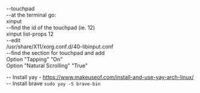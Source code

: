 
--touchpad  
--at the terminal go:  
xinput  
--find the id of the touchpad (ie. 12)  
xinput list-props 12  
--edit  
/usr/share/X11/xorg.conf.d/40-libinput.conf  
--find the section for touchpad and add  
Option "Tapping" "On"  
Option "Natural Scrolling" "True"  

-- Install yay - https://www.makeuseof.com/install-and-use-yay-arch-linux/
-- Install brave
  `sudo yay -S brave-bin`
  
